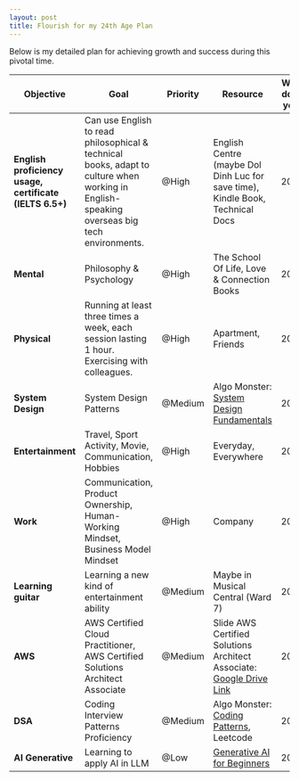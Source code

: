 ```yaml
---
layout: post
title: Flourish for my 24th Age Plan
---
```


Below is my detailed plan for achieving growth and success during this pivotal time.

| **Objective**                             | **Goal**                                                                                  | **Priority** | **Resource**                                                                                                                                  | **Will-done year** | 
|-------------------------------------------|------------------------------------------------------------------------------------------|--------------|----------------------------------------------------------------------------------------------------------------------------------------------|--------------------|
| **English proficiency usage, certificate (IELTS 6.5+)** | Can use English to read philosophical & technical books, adapt to culture when working in English-speaking overseas big tech environments. | @High        | English Centre (maybe Dol Dinh Luc for save time), Kindle Book, Technical Docs                                                                                       | 2025              |
| **Mental**                                 | Philosophy & Psychology                                                                  | @High        | The School Of Life, Love & Connection Books                                                                                                 | 2025              |
| **Physical**                               | Running at least three times a week, each session lasting 1 hour. Exercising with colleagues. | @High        | Apartment, Friends                                                                                                                           | 2025              |
| **System Design**                          | System Design Patterns                                                                   | @Medium      | Algo Monster: [System Design Fundamentals](https://systemdesignschool.io/fundamentals/what-is-system-design-interview)                       | 2025              |
| **Entertainment**                          | Travel, Sport Activity, Movie, Communication, Hobbies                                    | @High        | Everyday, Everywhere                                                                                                                         | 2025              |
| **Work**                                   | Communication, Product Ownership, Human-Working Mindset, Business Model Mindset          | @High        | Company                                                                                                                                      | 2025              |
| **Learning guitar**                        | Learning a new kind of entertainment ability                                             | @Medium      | Maybe in Musical Central (Ward 7)                                                                                                           | 2025              |
| **AWS**                                    | AWS Certified Cloud Practitioner, AWS Certified Solutions Architect Associate            | @Medium      | Slide AWS Certified Solutions Architect Associate: [Google Drive Link](https://drive.google.com/file/d/1eGeM_X1w8Ot2iyRNeCrMFaEqTi-v7Noa/view) | 2025              |
| **DSA**                                    | Coding Interview Patterns Proficiency                                                   | @Medium      | Algo Monster: [Coding Patterns](https://algo.monster/problems/stats), Leetcode                                                               | 2026              |
| **AI Generative**                          | Learning to apply AI in LLM                                                              | @Low         | [Generative AI for Beginners](https://github.com/microsoft/generative-ai-for-beginners)                                                     | 2026              |

